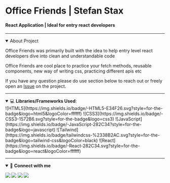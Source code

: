 <h1>Office Friends | Stefan Stax</h1>
<h4>React Application | Ideal for entry react developers</h4>

____

<details open>
    <summary>About Project</summary>
    <p>Office Friends was primarily built with the idea to help entry level react developers dive into clean and understandable code</p>
    <p>Office Friends are cool place to practice your fetch methods, reusable components, new way of writing css, practicing different apis etc</p>
    <p>If you have any question please do use section below to reach out or freely open an <A href="https://github.com/stefanstax/officefriends/issues/new" target="_blank">Issue</a> on the project.</p>
</details>

____

<details open>
    <summary>💻 <b>Libraries/Frameworks Used</b>: </summary>
    ![HTML5](https://img.shields.io/badge/-HTML5-E34F26.svg?style=for-the-badge&logo=html5&logoColor=ffffff)
    ![CSS3](https://img.shields.io/badge/-CSS3-1572B6.svg?style=for-the-badge&logo=css3)
    ![JavaScript](https://img.shields.io/badge/-JavaScript-282C34?style=for-the-badge&logo=javascript)
    ![Tailwind](https://img.shields.io/badge/tailwindcss-%2338B2AC.svg?style=for-the-badge&logo=tailwind-css&logoColor=black)
    ![React](https://img.shields.io/badge/-React-282C34.svg?style=for-the-badge&logo=react&logoColor=ffffff)
    
</details>

____

<details open>
<summary>🤝 <b>Connect with me<b></summary>

<p>

[<img src ="https://img.shields.io/badge/Telegram-1ca0f1.svg?&style=for-the-badge&logo=Telegram&logoColor=white%22&link=https://t.me/stefanstax">](https://t.me/stefanstax/)
[<img src="https://img.shields.io/badge/gmail-c14438.svg?&style=for-the-badge&logo=Gmail&logoColor=white&link=mailto:stefanstaxbusiness@gmail.com"/>](mailto:stefanstaxbusiness@gmail.com)
[<img src="https://img.shields.io/badge/linkedin-0077B5.svg?&style=for-the-badge&logo=linkedin&logoColor=white" />](https://www.linkedin.com/in/stefan-miljkovic/)
[<img src = "https://img.shields.io/badge/instagram-E4405F.svg?&style=for-the-badge&logo=instagram&logoColor=white">](https://www.instagram.com/developerstax/)

</p>

</details>



